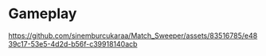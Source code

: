 # Gameplay
https://github.com/sinemburcukaraa/Match_Sweeper/assets/83516785/e4839c17-53e5-4d2d-b56f-c39918140acb
